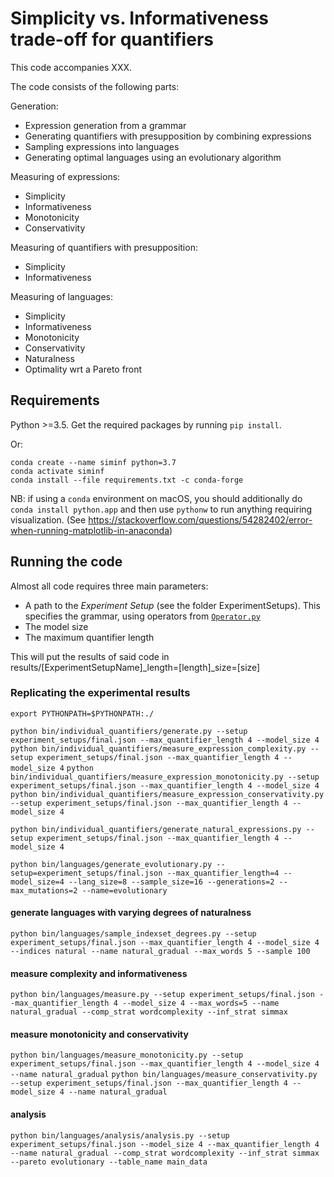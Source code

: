 
# Simplicity vs. Informativeness trade-off for quantifiers

This code accompanies XXX.  

The code consists of the following parts:

Generation:

- Expression generation from a grammar
- Generating quantifiers with presupposition by combining expressions
- Sampling expressions into languages
- Generating optimal languages using an evolutionary algorithm

Measuring of expressions:

- Simplicity
- Informativeness
- Monotonicity
- Conservativity

Measuring of quantifiers with presupposition:

- Simplicity
- Informativeness

Measuring of languages:

- Simplicity
- Informativeness
- Monotonicity
- Conservativity
- Naturalness
- Optimality wrt a Pareto front


## Requirements

Python >=3.5. Get the required packages by running `pip install`.

Or: 
```
conda create --name siminf python=3.7
conda activate siminf
conda install --file requirements.txt -c conda-forge
```

NB: if using a `conda` environment on macOS, you should additionally do `conda install python.app` and then use `pythonw` to run anything requiring visualization.  (See https://stackoverflow.com/questions/54282402/error-when-running-matplotlib-in-anaconda)


## Running the code

Almost all code requires three main parameters:

- A path to the _Experiment Setup_ (see the folder ExperimentSetups). This specifies the grammar, using operators from [`Operator.py`](Code/Operator.py)
- The model size
- The maximum quantifier length

This will put the results of said code in results/[ExperimentSetupName]\_length=[length]\_size=[size]

### Replicating the experimental results

`export PYTHONPATH=$PYTHONPATH:./`

`python bin/individual_quantifiers/generate.py --setup experiment_setups/final.json --max_quantifier_length 4 --model_size 4`
`python bin/individual_quantifiers/measure_expression_complexity.py --setup experiment_setups/final.json --max_quantifier_length 4 --model_size 4`
`python bin/individual_quantifiers/measure_expression_monotonicity.py --setup experiment_setups/final.json --max_quantifier_length 4 --model_size 4`
`python bin/individual_quantifiers/measure_expression_conservativity.py --setup experiment_setups/final.json --max_quantifier_length 4 --model_size 4`

`python bin/individual_quantifiers/generate_natural_expressions.py --setup experiment_setups/final.json --max_quantifier_length 4 --model_size 4  `

`python bin/languages/generate_evolutionary.py --setup=experiment_setups/final.json --max_quantifier_length=4 --model_size=4 --lang_size=8 --sample_size=16 --generations=2 --max_mutations=2 --name=evolutionary`

#### generate languages with varying degrees of naturalness
`python bin/languages/sample_indexset_degrees.py --setup experiment_setups/final.json --max_quantifier_length 4 --model_size 4 --indices natural --name natural_gradual --max_words 5 --sample 100`

#### measure complexity and informativeness
`python bin/languages/measure.py --setup experiment_setups/final.json --max_quantifier_length 4 --model_size 4 --max_words=5 --name natural_gradual --comp_strat wordcomplexity --inf_strat simmax`

#### measure monotonicity and conservativity
`python bin/languages/measure_monotonicity.py --setup experiment_setups/final.json --max_quantifier_length 4 --model_size 4 --name natural_gradual`
`python bin/languages/measure_conservativity.py --setup experiment_setups/final.json --max_quantifier_length 4 --model_size 4 --name natural_gradual`

#### analysis
`python bin/languages/analysis/analysis.py --setup experiment_setups/final.json --model_size 4 --max_quantifier_length 4 --name natural_gradual --comp_strat wordcomplexity --inf_strat simmax --pareto evolutionary --table_name main_data`